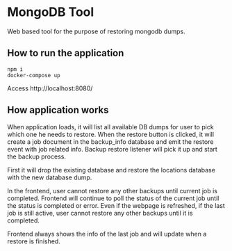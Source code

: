 # MongoDB Tool

Web based tool for the purpose of restoring mongodb dumps.

## How to run the application

```shell
npm i
docker-compose up
```

Access http://localhost:8080/

## How application works

When application loads, it will list all available DB dumps for user to pick which one he needs to restore. When the restore button is clicked, it will create a job document in the backup_info database and emit the restore event with job related info. Backup restore listener will pick it up and start the backup process.

First it will drop the existing database and restore the locations database with the new database dump.

In the frontend, user cannot restore any other backups until current job is completed. Frontend will continue to poll the status of the current job until the status is completed or error. Even if the webpage is refreshed, if the last job is still active, user cannot restore any other backups until it is completed.

Frontend always shows the info of the last job and will update when a restore is finished.
